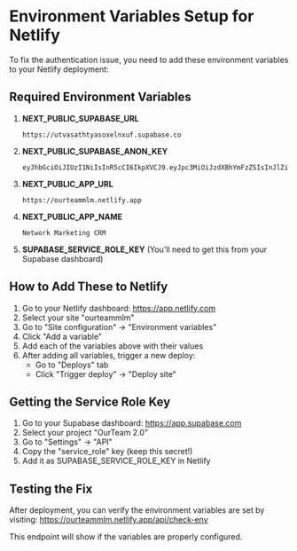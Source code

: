# Environment Variables Setup for Netlify

To fix the authentication issue, you need to add these environment variables to your Netlify deployment:

## Required Environment Variables

1. **NEXT_PUBLIC_SUPABASE_URL**
   ```
   https://utvasathtyasoxelnxuf.supabase.co
   ```

2. **NEXT_PUBLIC_SUPABASE_ANON_KEY**
   ```
   eyJhbGciOiJIUzI1NiIsInR5cCI6IkpXVCJ9.eyJpc3MiOiJzdXBhYmFzZSIsInJlZiI6InV0dmFzYXRodHlhc294ZWxueHVmIiwicm9sZSI6ImFub24iLCJpYXQiOjE3NDkzMjE3NDEsImV4cCI6MjA2NDg5Nzc0MX0.MrpNzlPGVJPIXq7R_wiHoomYtjLActFmbKVgSJLlq8E
   ```

3. **NEXT_PUBLIC_APP_URL**
   ```
   https://ourteammlm.netlify.app
   ```

4. **NEXT_PUBLIC_APP_NAME**
   ```
   Network Marketing CRM
   ```

5. **SUPABASE_SERVICE_ROLE_KEY** (You'll need to get this from your Supabase dashboard)

## How to Add These to Netlify

1. Go to your Netlify dashboard: https://app.netlify.com
2. Select your site "ourteammlm"
3. Go to "Site configuration" → "Environment variables"
4. Click "Add a variable"
5. Add each of the variables above with their values
6. After adding all variables, trigger a new deploy:
   - Go to "Deploys" tab
   - Click "Trigger deploy" → "Deploy site"

## Getting the Service Role Key

1. Go to your Supabase dashboard: https://app.supabase.com
2. Select your project "OurTeam 2.0"
3. Go to "Settings" → "API"
4. Copy the "service_role" key (keep this secret!)
5. Add it as SUPABASE_SERVICE_ROLE_KEY in Netlify

## Testing the Fix

After deployment, you can verify the environment variables are set by visiting:
https://ourteammlm.netlify.app/api/check-env

This endpoint will show if the variables are properly configured.
